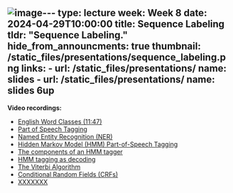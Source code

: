 ![image](https://github.com/rbouadjenek/SIT330-770/assets/7735263/0e65bcc8-9bdd-47cf-b9e8-0c8b5fe65e34)---
type: lecture
week: Week 8
date: 2024-04-29T10:00:00
title: Sequence Labeling
tldr: "Sequence Labeling."
hide_from_announcments: true
thumbnail: /static_files/presentations/sequence_labeling.png
links: 
    - url: /static_files/presentations/
      name: slides
    - url: /static_files/presentations/
      name: slides 6up
---
**Video recordings:**
- [English Word Classes (11:47)](https://youtu.be/LfUMJ0zPfnU)
- [Part of Speech Tagging](XXXXXXX)
- [Named Entity Recognition (NER)](XXXXXXX)
- [Hidden Markov Model (HMM) Part-of-Speech Tagging](XXXXXXX)
- [The components of an HMM tagger](XXXXXXX)
- [HMM tagging as decoding](XXXXXXX)
- [The Viterbi Algorithm](XXXXXXX)
- [Conditional Random Fields (CRFs)](XXXXXXX)
- [XXXXXXX](XXXXXXX)
